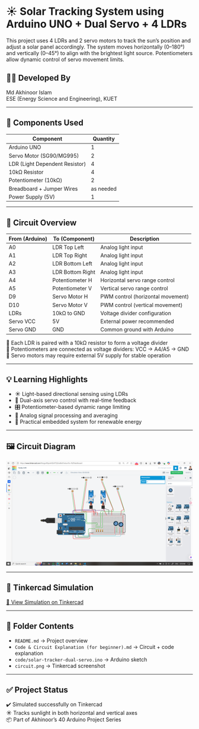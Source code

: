 # ☀️ Solar Tracking System using Arduino UNO + Dual Servo + 4 LDRs

This project uses 4 LDRs and 2 servo motors to track the sun’s position and adjust a solar panel accordingly. The system moves horizontally (0–180°) and vertically (0–45°) to align with the brightest light source. Potentiometers allow dynamic control of servo movement limits.

## 👨‍🎓 Developed By  
Md Akhinoor Islam  
ESE (Energy Science and Engineering), KUET

---

## 🔧 Components Used

| Component                   | Quantity |
|------------------------------|----------|
| Arduino UNO                 | 1        |
| Servo Motor (SG90/MG995)    | 2        |
| LDR (Light Dependent Resistor) | 4      |
| 10kΩ Resistor               | 4        |
| Potentiometer (10kΩ)        | 2        |
| Breadboard + Jumper Wires   | as needed |
| Power Supply (5V)           | 1        |

---

## 🔌 Circuit Overview

| From (Arduino) | To (Component)     | Description                        |
|----------------|--------------------|------------------------------------|
| A0             | LDR Top Left       | Analog light input                 |
| A1             | LDR Top Right      | Analog light input                 |
| A2             | LDR Bottom Left    | Analog light input                 |
| A3             | LDR Bottom Right   | Analog light input                 |
| A4             | Potentiometer H    | Horizontal servo range control     |
| A5             | Potentiometer V    | Vertical servo range control       |
| D9             | Servo Motor H      | PWM control (horizontal movement)  |
| D10            | Servo Motor V      | PWM control (vertical movement)    |
| LDRs           | 10kΩ to GND        | Voltage divider configuration      |
| Servo VCC      | 5V                 | External power recommended         |
| Servo GND      | GND                | Common ground with Arduino         |

📌 Each LDR is paired with a 10kΩ resistor to form a voltage divider  
📌 Potentiometers are connected as voltage dividers: VCC → A4/A5 → GND  
📌 Servo motors may require external 5V supply for stable operation

---

## 💡 Learning Highlights

- ☀️ Light-based directional sensing using LDRs  
- 🔁 Dual-axis servo control with real-time feedback  
- 🎛️ Potentiometer-based dynamic range limiting  
- 🧠 Analog signal processing and averaging  
- 🧰 Practical embedded system for renewable energy

---

## 🖼️ Circuit Diagram  
![circuit](circuit.png)

---

## 🔗 Tinkercad Simulation  
[🔗 View Simulation on Tinkercad](https://www.tinkercad.com/things/4GpmHZeVTQ5-17-sun-trackhing-system)

---

## 📂 Folder Contents

- `README.md` → Project overview  
- `Code & Circuit Explanation (for beginner).md` → Circuit + code explanation  
- `code/solar-tracker-dual-servo.ino` → Arduino sketch  
- `circuit.png` → Tinkercad screenshot

---

## ✅ Project Status

✔️ Simulated successfully on Tinkercad  
☀️ Tracks sunlight in both horizontal and vertical axes  
📦 Part of Akhinoor’s 40 Arduino Project Series
